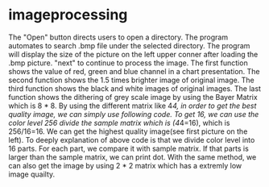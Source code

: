 # imageprocessing
The "Open" button directs users to open a directory. The program automates to search .bmp file under the selected directory.
The program will display the size of the picture on the left upper conner after loading the .bmp picture.
"next" to continue to process the image. The first function shows the value of red, green and blue channel in a chart presentation.
The second function shows the 1.5 times brighter image of original image. The third function shows the black and white images of original images. The last function shows the dithering of grey scale image by using the Bayer Matrix which is 8 * 8. By using the different matrix like 4*4, in order to get the best quality image, we can simply use following code. To get 16, we can use the color level 256 divide the sample matrix which is (4*4=16), which is 256/16=16. We can get the highest quality image(see first picture on the left). To deeply explanation of above code is that we divide color level into 16 parts. For each part, we compare it with sample matrix. If that parts is larger than the sample matrix, we can print dot. With the same method, we can also get the image by  using 2 * 2 matrix which has a extremly low image quailty.
